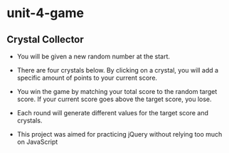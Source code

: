 # unit-4-game

## Crystal Collector
* You will be given a new random number at the start.

* There are four crystals below. By clicking on a crystal, you will add a specific amount of points to your current score. 

* You win the game by matching your total score to the random target score. If your current score goes above the target score, you lose. 

* Each round will generate different values for the target score and crystals.

* This project was aimed for practicing jQuery without relying too much on JavaScript
